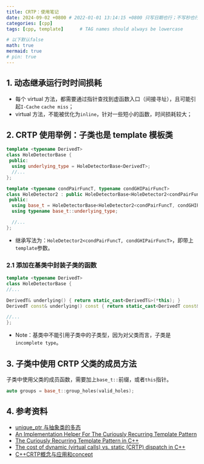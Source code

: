 ```yaml
---
title: CRTP：使用笔记
date: 2024-09-02 +0800 # 2022-01-01 13:14:15 +0800 只写日期也行；不写秒也行；这样也行 2022-03-09T00:55:42+08:00
categories: [cpp]
tags: [cpp, template]      # TAG names should always be lowercase

# 以下默认false
math: true
mermaid: true
# pin: true
---
```


## 1. 动态继承运行时时间损耗 ##

* 每个 virtual 方法，都需要通过指针查找到虚函数入口（间接寻址），且可能引起`I-Cache` `cache miss`；
* virtual 方法，不能被优化为`inline`，针对一些短小的函数，时间损耗较大；

## 2. CRTP 使用举例：子类也是 template 模板类 ##

```c++
template <typename DerivedT>
class HoleDetectorBase {
 public:
  using underlying_type = HoleDetectorBase<DerivedT>;
  //...
};

template <typename condPairFuncT, typename condGHIPairFuncT>
class HoleDetector2 : public HoleDetectorBase<HoleDetector2<condPairFuncT, condGHIPairFuncT>> {
 public:
  using base_t = HoleDetectorBase<HoleDetector2<condPairFuncT, condGHIPairFuncT>>;
  using typename base_t::underlying_type;

  //...
};
```

* 继承写法为：`HoleDetector2<condPairFuncT, condGHIPairFuncT>`，即带上`template`参数。

### 2.1 添加在基类中封装子类的函数 ###

```c++
template <typename DerivedT>
class HoleDetectorBase {
//...

DerivedT& underlying() { return static_cast<DerivedT&>(*this); }
DerivedT const& underlying() const { return static_cast<DerivedT const&>(*this); }

//...
};
```

* Note：基类中不能引用子类中的子类型，因为对父类而言，子类是`incomplete type`。

## 3. 子类中使用 CRTP 父类的成员方法 ##

子类中使用父类的成员函数，需要加上`base_t::`前缀，或者`this`指针。

```c++
auto groups = base_t::group_holes(valid_holes);
```

## 4. 参考资料 ##

* [unique_ptr 与抽象类的多态](https://hedzr.com/c++/algorithm/unique_ptr-and-abstract-class/)
* [An Implementation Helper For The Curiously Recurring Template Pattern](https://www.fluentcpp.com/2017/05/19/crtp-helper/)
* [The Curiously Recurring Template Pattern in C++](https://eli.thegreenplace.net/2011/05/17/the-curiously-recurring-template-pattern-in-c/#id3)
* [The cost of dynamic (virtual calls) vs. static (CRTP) dispatch in C++](https://eli.thegreenplace.net/2013/12/05/the-cost-of-dynamic-virtual-calls-vs-static-crtp-dispatch-in-c)
* [C++CRTP概念与应用和concept](https://www.cnblogs.com/chen-pi/p/17841127.html)
